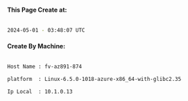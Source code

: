 
   
#### This Page Create at:

```bash

2024-05-01 - 03:48:07 UTC

```

#### Create By Machine:

```bash

Host Name : fv-az891-874

platform  : Linux-6.5.0-1018-azure-x86_64-with-glibc2.35

Ip Local  : 10.1.0.13

```


